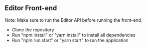 ## Editor Front-end

Note: Make sure to run the Editor API before running the front-end.

- Clone the repository
- Run "npm install" or "yarn install" to install all dependencies
- Run "npm run start" or "yarn start" to run the application
